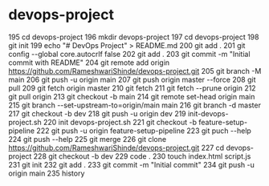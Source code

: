 # devops-project
  195  cd devops-project
  196  mkdir devops-project
  197  cd devops-project
  198  git init
  199  echo "# DevOps Project" > README.md
  200  git add .
  201  git config --global core.autocrlf false
  202  git add .
  203  git commit -m "Initial commit with README"
  204  git remote add origin https://github.com/RameshwariShinde/devops-project.git
  205  git branch -M main
  206  git push -u origin main
  207  git push origin master --force
  208  git pull
  209  git fetch origin master
  210  git fetch
  211  git fetch --prune origin
  212  git pull origin
  213  git checkout -b main
  214  git remote set-head origin main
  215  git branch --set-upstream-to=origin/main main
  216  git branch -d master
  217  git checkout -b dev
  218  git push -u origin dev
  219  init-devops-project.sh
  220  init devops-project.sh
  221  git checkout -b feature-setup-pipeline
  222  git push -u origin feature-setup-pipeline
  223  git puch --help
  224  git push --help
  225  git merge
  226  git clone https://github.com/RameshwariShinde/devops-project.git
  227  cd devops-project
  228  git checkout -b dev
  229  code .
  230  touch index.html script.js
  231  git init
  232  git add .
  233  git commit -m "Initial commit"
  234  git push -u origin main
  235  history
